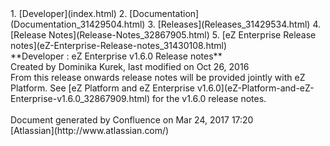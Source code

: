 <div id="page">
<div id="main" class="aui-page-panel">
<div id="main-header">
<div id="breadcrumb-section">
1.  [Developer](index.html)
2.  [Documentation](Documentation_31429504.html)
3.  [Releases](Releases_31429534.html)
4.  [Release Notes](Release-Notes_32867905.html)
5.  [eZ Enterprise Release
    notes](eZ-Enterprise-Release-notes_31430108.html)

</div>
**Developer : eZ Enterprise v1.6.0 Release notes**

</div>
<div id="content" class="view">
<div class="page-metadata">
Created by Dominika Kurek, last modified on Oct 26, 2016

</div>
<div id="main-content" class="wiki-content group">
<div class="contentLayout2">
<div class="columnLayout two-right-sidebar"
data-layout="two-right-sidebar">
<div class="cell normal" data-type="normal">
<div class="innerCell">
From this release onwards release notes will be provided jointly with eZ
Platform. See [eZ Platform and eZ Enterprise
v1.6.0](eZ-Platform-and-eZ-Enterprise-v1.6.0_32867909.html) for the
v1.6.0 release notes.

</div>
</div>
<div class="cell aside" data-type="aside">
<div class="innerCell">
 

</div>
</div>
</div>
</div>
</div>
</div>
</div>
<div id="footer" role="contentinfo">
<div class="section footer-body">
Document generated by Confluence on Mar 24, 2017 17:20

<div id="footer-logo">
[Atlassian](http://www.atlassian.com/)

</div>
</div>
</div>
</div>

